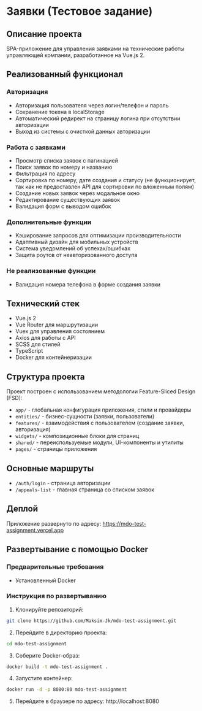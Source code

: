 # Заявки (Тестовое задание)

## Описание проекта
SPA-приложение для управления заявками на технические работы управляющей компании, разработанное на Vue.js 2.

## Реализованный функционал

### Авторизация
- Авторизация пользователя через логин/телефон и пароль
- Сохранение токена в localStorage
- Автоматический редирект на страницу логина при отсутствии авторизации
- Выход из системы с очисткой данных авторизации

### Работа с заявками
- Просмотр списка заявок с пагинацией
- Поиск заявок по номеру и названию
- Фильтрация по адресу
- Сортировка по номеру, дате создания и статусу (не функционирует, так как не предоставлен API для сортировки по вложенным полям)
- Создание новых заявок через модальное окно
- Редактирование существующих заявок
- Валидация форм с выводом ошибок

### Дополнительные функции
- Кэширование запросов для оптимизации производительности
- Адаптивный дизайн для мобильных устройств
- Система уведомлений об успехах/ошибках
- Защита роутов от неавторизованного доступа

### Не реализованные функции
- Валидация номера телефона в форме создания заявки

## Технический стек
- Vue.js 2
- Vue Router для маршрутизации
- Vuex для управления состоянием
- Axios для работы с API
- SCSS для стилей
- TypeScript
- Docker для контейнеризации

## Структура проекта
Проект построен с использованием методологии Feature-Sliced Design (FSD):
- `app/` - глобальная конфигурация приложения, стили и провайдеры
- `entities/` - бизнес-сущности (заявки, пользователи)
- `features/` - взаимодействия с пользователем (создание заявки, авторизация)
- `widgets/` - композиционные блоки для страниц
- `shared/` - переиспользуемые модули, UI-компоненты и утилиты
- `pages/` - страницы приложения

## Основные маршруты
- `/auth/login` - страница авторизации
- `/appeals-list` - главная страница со списком заявок

## Деплой
Приложение развернуто по адресу: https://mdo-test-assignment.vercel.app

## Развертывание с помощью Docker

### Предварительные требования
- Установленный Docker
  
### Инструкция по развертыванию
1. Клонируйте репозиторий:
```bash
git clone https://github.com/Maksim-Jk/mdo-test-assignment.git
```
2. Перейдите в директорию проекта:
```bash
cd mdo-test-assignment
```
3. Соберите Docker-образ:
```bash
docker build -t mdo-test-assignment .
```
4. Запустите контейнер:
```bash
docker run -d -p 8080:80 mdo-test-assignment
```
5. Перейдите в браузере по адресу: http://localhost:8080
